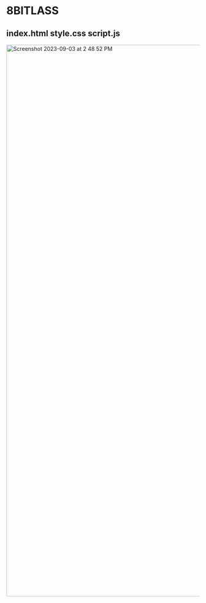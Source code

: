# 8BITLASS
## index.html style.css script.js
<img width="1439" alt="Screenshot 2023-09-03 at 2 48 52 PM" src="https://github.com/MoodyLass/8BitLass/assets/119916323/3890d68b-cfd8-4e56-ba7b-4f77e873d8be">
